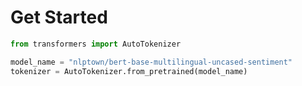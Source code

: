 # Get Started



```python
from transformers import AutoTokenizer

model_name = "nlptown/bert-base-multilingual-uncased-sentiment"
tokenizer = AutoTokenizer.from_pretrained(model_name)
```

